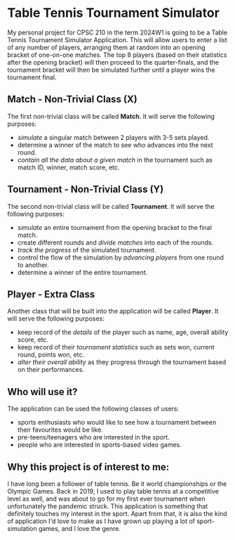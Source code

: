 # Table Tennis Tournament Simulator
My personal project for CPSC 210 in the term 2024W1 is going to be a Table Tennis Tournament Simulator Application. This will allow users to enter a list of any number of players, arranging them at random into an opening bracket of one-on-one matches. The top 8 players (based on their statistics after the opening bracket) will then proceed to the quarter-finals, and the tournament bracket will then be simulated further until a player wins the tournament final.

## Match - Non-Trivial Class (X)
The first non-trivial class will be called **Match**. It will serve the following purposes:
- *simulate* a singular match between 2 players with 3-5 sets played.
- determine a winner of the match to see who advances into the next round.
- *contain all the data about a given match* in the tournament such as match ID, winner, match score, etc.

## Tournament - Non-Trivial Class (Y)
The second non-trivial class will be called **Tournament**. It will serve the following purposes:
- *simulate* an entire tournament from the opening bracket to the final match.
- create different rounds and *divide matches* into each of the rounds.
- *track the progress* of the simulated tournament.
- control the flow of the simulation by *advancing players* from one round to another.
- determine a winner of the entire tournament.

## Player - Extra Class
Another class that will be built into the application will be called **Player**. It will serve the following purposes:
- keep record of the *details* of the player such as name, age, overall ability score, etc.
- keep record of their *tournament statistics* such as sets won, current round, points won, etc.
- *alter their overall ability* as they progress through the tournament based on their performances.

## Who will use it?
The application can be used the following classes of users:
- sports enthusiasts who would like to see how a tournament between their favourites would be like.
- pre-teens/teenagers who are interested in the sport.
- people who are interested in sports-based video games.

## Why this project is of interest to me:
I have long been a follower of table tennis. Be it world championships or the Olympic Games. Back in 2019, I used to play table tennis at a competitive level as well, and was about to go for my first ever tournament when unfortunately the pandemic struck. This application is something that definitely touches my interest in the sport. Apart from that, it is also the kind of application I'd love to make as I have grown up playing a lot of sport-simulation games, and I love the genre.

